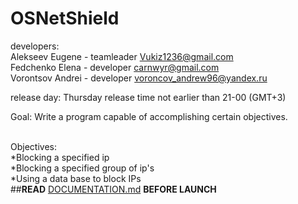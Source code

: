 # OSNetShield</br>
developers:</br>
Alekseev Eugene - teamleader <Vukiz1236@gmail.com></br>
Fedchenko Elena - developer <carnwyr@gmail.com></br>
Vorontsov Andrei - developer <voroncov_andrew96@yandex.ru></br>

release day: Thursday release time not earlier than 21-00 (GMT+3)</br>


Goal: Write a program capable of accomplishing certain objectives.</br></br>

Objectives: </br>
*Blocking a specified ip</br>
*Blocking a specified group of ip's</br>
*Using a data base to block IPs</br>
##<b>READ</b> <a href="https://github.com/Vukiz/OSNetShield/blob/master/DOCUMENTATION.md">DOCUMENTATION.md</a> <b>BEFORE LAUNCH</b></br>
